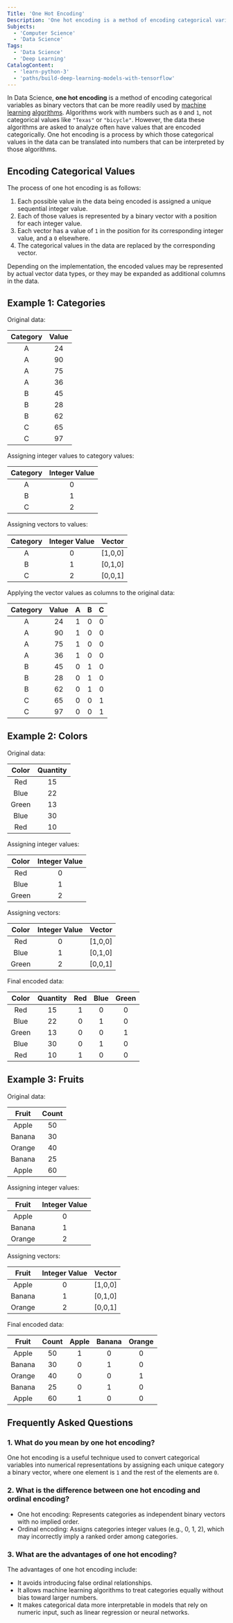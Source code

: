 ```yaml
---
Title: 'One Hot Encoding'
Description: 'One hot encoding is a method of encoding categorical variables as binary vectors that can be more readily used by machine learning algorithms.'
Subjects:
  - 'Computer Science'
  - 'Data Science'
Tags:
  - 'Data Science'
  - 'Deep Learning'
CatalogContent:
  - 'learn-python-3'
  - 'paths/build-deep-learning-models-with-tensorflow'
---
```


In Data Science, **one hot encoding** is a method of encoding categorical variables as binary vectors that can be more readily used by [machine learning](https://www.codecademy.com/resources/docs/ai/machine-learning) [algorithms](https://www.codecademy.com/resources/docs/general/algorithm). Algorithms work with numbers such as `0` and `1`, not categorical values like `"Texas"` or `"bicycle"`. However, the data these algorithms are asked to analyze often have values that are encoded categorically. One hot encoding is a process by which those categorical values in the data can be translated into numbers that can be interpreted by those algorithms.

## Encoding Categorical Values

The process of one hot encoding is as follows:

1. Each possible value in the data being encoded is assigned a unique sequential integer value.
2. Each of those values is represented by a binary vector with a position for each integer value.
3. Each vector has a value of `1` in the position for its corresponding integer value, and a `0` elsewhere.
4. The categorical values in the data are replaced by the corresponding vector.

Depending on the implementation, the encoded values may be represented by actual vector data types, or they may be expanded as additional columns in the data.

## Example 1: Categories

Original data:

| Category | Value |
| :------: | :---: |
|    A     |  24   |
|    A     |  90   |
|    A     |  75   |
|    A     |  36   |
|    B     |  45   |
|    B     |  28   |
|    B     |  62   |
|    C     |  65   |
|    C     |  97   |

Assigning integer values to category values:

| Category | Integer Value |
| :------: | :-----------: |
|    A     |       0       |
|    B     |       1       |
|    C     |       2       |

Assigning vectors to values:

| Category | Integer Value | Vector    |
| :------: | :-----------: | --------- |
|    A     |       0       | \[1,0,0\] |
|    B     |       1       | \[0,1,0\] |
|    C     |       2       | \[0,0,1\] |

Applying the vector values as columns to the original data:

| Category | Value |  A  |  B  |  C  |
| :------: | :---: | :-: | :-: | :-: |
|    A     |  24   |  1  |  0  |  0  |
|    A     |  90   |  1  |  0  |  0  |
|    A     |  75   |  1  |  0  |  0  |
|    A     |  36   |  1  |  0  |  0  |
|    B     |  45   |  0  |  1  |  0  |
|    B     |  28   |  0  |  1  |  0  |
|    B     |  62   |  0  |  1  |  0  |
|    C     |  65   |  0  |  0  |  1  |
|    C     |  97   |  0  |  0  |  1  |

## Example 2: Colors

Original data:

| Color | Quantity |
| :---: | :------: |
|  Red  |    15    |
| Blue  |    22    |
| Green |    13    |
| Blue  |    30    |
|  Red  |    10    |

Assigning integer values:

| Color | Integer Value |
| :---: | :-----------: |
|  Red  |       0       |
| Blue  |       1       |
| Green |       2       |

Assigning vectors:

| Color | Integer Value | Vector  |
| :---: | :-----------: | ------- |
|  Red  |       0       | [1,0,0] |
| Blue  |       1       | [0,1,0] |
| Green |       2       | [0,0,1] |

Final encoded data:

| Color | Quantity | Red | Blue | Green |
| :---: | :------: | :-: | :--: | :---: |
|  Red  |    15    |  1  |  0   |   0   |
| Blue  |    22    |  0  |  1   |   0   |
| Green |    13    |  0  |  0   |   1   |
| Blue  |    30    |  0  |  1   |   0   |
|  Red  |    10    |  1  |  0   |   0   |

## Example 3: Fruits

Original data:

| Fruit  | Count |
| :----: | :---: |
| Apple  |  50   |
| Banana |  30   |
| Orange |  40   |
| Banana |  25   |
| Apple  |  60   |

Assigning integer values:

| Fruit  | Integer Value |
| :----: | :-----------: |
| Apple  |       0       |
| Banana |       1       |
| Orange |       2       |

Assigning vectors:

| Fruit  | Integer Value | Vector  |
| :----: | :-----------: | ------- |
| Apple  |       0       | [1,0,0] |
| Banana |       1       | [0,1,0] |
| Orange |       2       | [0,0,1] |

Final encoded data:

| Fruit  | Count | Apple | Banana | Orange |
| :----: | :---: | :---: | :----: | :----: |
| Apple  |  50   |   1   |   0    |   0    |
| Banana |  30   |   0   |   1    |   0    |
| Orange |  40   |   0   |   0    |   1    |
| Banana |  25   |   0   |   1    |   0    |
| Apple  |  60   |   1   |   0    |   0    |

## Frequently Asked Questions

### 1. What do you mean by one hot encoding?

One hot encoding is a useful technique used to convert categorical variables into numerical representations by assigning each unique category a binary vector, where one element is `1` and the rest of the elements are `0`.

### 2. What is the difference between one hot encoding and ordinal encoding?

- One hot encoding: Represents categories as independent binary vectors with no implied order.
- Ordinal encoding: Assigns categories integer values (e.g., 0, 1, 2), which may incorrectly imply a ranked order among categories.

### 3. What are the advantages of one hot encoding?

The advantages of one hot encoding include:

- It avoids introducing false ordinal relationships.
- It allows machine learning algorithms to treat categories equally without bias toward larger numbers.
- It makes categorical data more interpretable in models that rely on numeric input, such as linear regression or neural networks.
